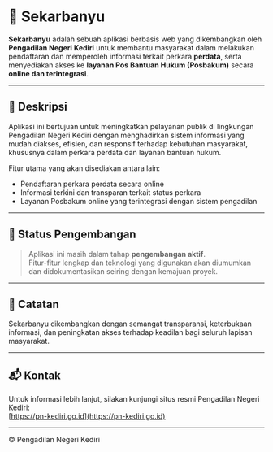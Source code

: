 # 🌸 Sekarbanyu

**Sekarbanyu** adalah sebuah aplikasi berbasis web yang dikembangkan oleh **Pengadilan Negeri Kediri** untuk membantu masyarakat dalam melakukan pendaftaran dan memperoleh informasi terkait perkara **perdata**, serta menyediakan akses ke **layanan Pos Bantuan Hukum (Posbakum)** secara **online dan terintegrasi**.

---

## 📝 Deskripsi

Aplikasi ini bertujuan untuk meningkatkan pelayanan publik di lingkungan Pengadilan Negeri Kediri dengan menghadirkan sistem informasi yang mudah diakses, efisien, dan responsif terhadap kebutuhan masyarakat, khususnya dalam perkara perdata dan layanan bantuan hukum.

Fitur utama yang akan disediakan antara lain:
- Pendaftaran perkara perdata secara online
- Informasi terkini dan transparan terkait status perkara
- Layanan Posbakum online yang terintegrasi dengan sistem pengadilan

---

## 🚧 Status Pengembangan

> Aplikasi ini masih dalam tahap **pengembangan aktif**.  
Fitur-fitur lengkap dan teknologi yang digunakan akan diumumkan dan didokumentasikan seiring dengan kemajuan proyek.

---

## 📌 Catatan

Sekarbanyu dikembangkan dengan semangat transparansi, keterbukaan informasi, dan peningkatan akses terhadap keadilan bagi seluruh lapisan masyarakat.

---

## 📬 Kontak

Untuk informasi lebih lanjut, silakan kunjungi situs resmi Pengadilan Negeri Kediri:  
[https://pn-kediri.go.id](https://pn-kediri.go.id)

---

© Pengadilan Negeri Kediri
